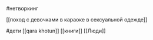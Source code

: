 #нетворкинг 

[[поход с девочками в караоке в сексуальной одежде]]

#дети 
[[qara khotun]]
[[книги]]
[[Люди]]

